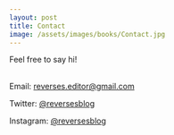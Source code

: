 ```yaml
---
layout: post
title: Contact
image: /assets/images/books/Contact.jpg
---
```

Feel free to say hi! <br><br>

Email: [reverses.editor@gmail.com](reverses.editor@gmail.com)

Twitter: [@reversesblog](twitter.com/reversesblog)

Instagram: [@reversesblog](instagram.com/reversesblog)
